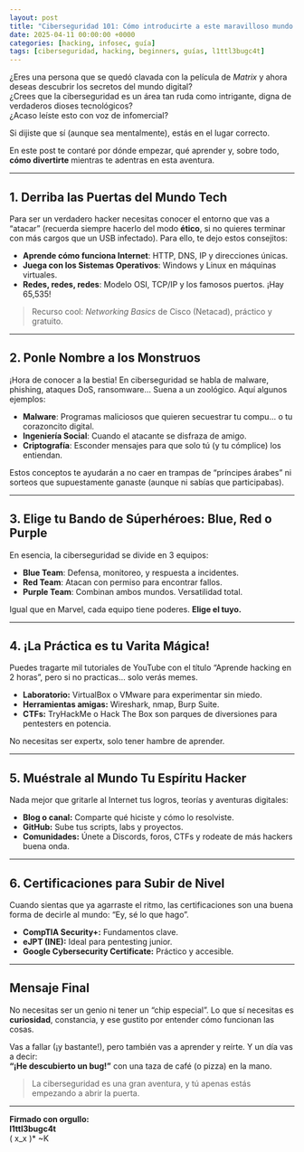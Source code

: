 ```yaml
---
layout: post
title: "Ciberseguridad 101: Cómo introducirte a este maravilloso mundo sin morir en el intento"
date: 2025-04-11 00:00:00 +0000
categories: [hacking, infosec, guía]
tags: [ciberseguridad, hacking, beginners, guías, l1ttl3bugc4t]
---
```


¿Eres una persona que se quedó clavada con la película de *Matrix* y ahora deseas descubrir los secretos del mundo digital?  
¿Crees que la ciberseguridad es un área tan ruda como intrigante, digna de verdaderos dioses tecnológicos?  
¿Acaso leíste esto con voz de infomercial?

Si dijiste que sí (aunque sea mentalmente), estás en el lugar correcto.

En este post te contaré por dónde empezar, qué aprender y, sobre todo, **cómo divertirte** mientras te adentras en esta aventura.

---

## 1. Derriba las Puertas del Mundo Tech

Para ser un verdadero hacker necesitas conocer el entorno que vas a “atacar” (recuerda siempre hacerlo del modo **ético**, si no quieres terminar con más cargos que un USB infectado). Para ello, te dejo estos consejitos:

- **Aprende cómo funciona Internet**: HTTP, DNS, IP y direcciones únicas.
- **Juega con los Sistemas Operativos**: Windows y Linux en máquinas virtuales.
- **Redes, redes, redes**: Modelo OSI, TCP/IP y los famosos puertos. ¡Hay 65,535!

> Recurso cool: *Networking Basics* de Cisco (Netacad), práctico y gratuito.

---

## 2. Ponle Nombre a los Monstruos

¡Hora de conocer a la bestia! En ciberseguridad se habla de malware, phishing, ataques DoS, ransomware... Suena a un zoológico. Aquí algunos ejemplos:

- **Malware**: Programas maliciosos que quieren secuestrar tu compu… o tu corazoncito digital.
- **Ingeniería Social**: Cuando el atacante se disfraza de amigo.
- **Criptografía**: Esconder mensajes para que solo tú (y tu cómplice) los entiendan.

Estos conceptos te ayudarán a no caer en trampas de “príncipes árabes” ni sorteos que supuestamente ganaste (aunque ni sabías que participabas).

---

## 3. Elige tu Bando de Súperhéroes: Blue, Red o Purple

En esencia, la ciberseguridad se divide en 3 equipos:

- **Blue Team**: Defensa, monitoreo, y respuesta a incidentes.
- **Red Team**: Atacan con permiso para encontrar fallos.
- **Purple Team**: Combinan ambos mundos. Versatilidad total.

Igual que en Marvel, cada equipo tiene poderes. **Elige el tuyo.**

---

## 4. ¡La Práctica es tu Varita Mágica!

Puedes tragarte mil tutoriales de YouTube con el título “Aprende hacking en 2 horas”, pero si no practicas… solo verás memes.

- **Laboratorio:** VirtualBox o VMware para experimentar sin miedo.
- **Herramientas amigas:** Wireshark, nmap, Burp Suite.
- **CTFs:** TryHackMe o Hack The Box son parques de diversiones para pentesters en potencia.

No necesitas ser expertx, solo tener hambre de aprender.

---

## 5. Muéstrale al Mundo Tu Espíritu Hacker

Nada mejor que gritarle al Internet tus logros, teorías y aventuras digitales:

- **Blog o canal:** Comparte qué hiciste y cómo lo resolviste.
- **GitHub:** Sube tus scripts, labs y proyectos.
- **Comunidades:** Únete a Discords, foros, CTFs y rodeate de más hackers buena onda.

---

## 6. Certificaciones para Subir de Nivel

Cuando sientas que ya agarraste el ritmo, las certificaciones son una buena forma de decirle al mundo: “Ey, sé lo que hago”.

- **CompTIA Security+:** Fundamentos clave.
- **eJPT (INE):** Ideal para pentesting junior.
- **Google Cybersecurity Certificate:** Práctico y accesible.

---

## Mensaje Final

No necesitas ser un genio ni tener un “chip especial”. Lo que sí necesitas es **curiosidad**, constancia, y ese gustito por entender cómo funcionan las cosas.

Vas a fallar (¡y bastante!), pero también vas a aprender y reírte. Y un día vas a decir:  
**“¡He descubierto un bug!”** con una taza de café (o pizza) en la mano.

> La ciberseguridad es una gran aventura, y tú apenas estás empezando a abrir la puerta.

---

**Firmado con orgullo:**  
**l1ttl3bugc4t**  
( x_x )* ~K
